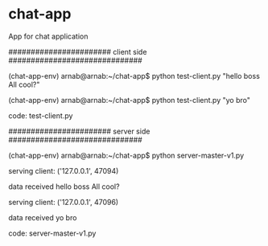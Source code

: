 # chat-app

App for chat application

####################### client side ##############################

(chat-app-env) arnab@arnab:~/chat-app$ python test-client.py "hello boss All cool?"

(chat-app-env) arnab@arnab:~/chat-app$ python test-client.py "yo bro"

code: test-client.py

####################### server side ##############################

(chat-app-env) arnab@arnab:~/chat-app$ python server-master-v1.py

serving client: ('127.0.0.1', 47094)

data received hello boss All cool?

serving client: ('127.0.0.1', 47096)

data received yo bro

code: server-master-v1.py
